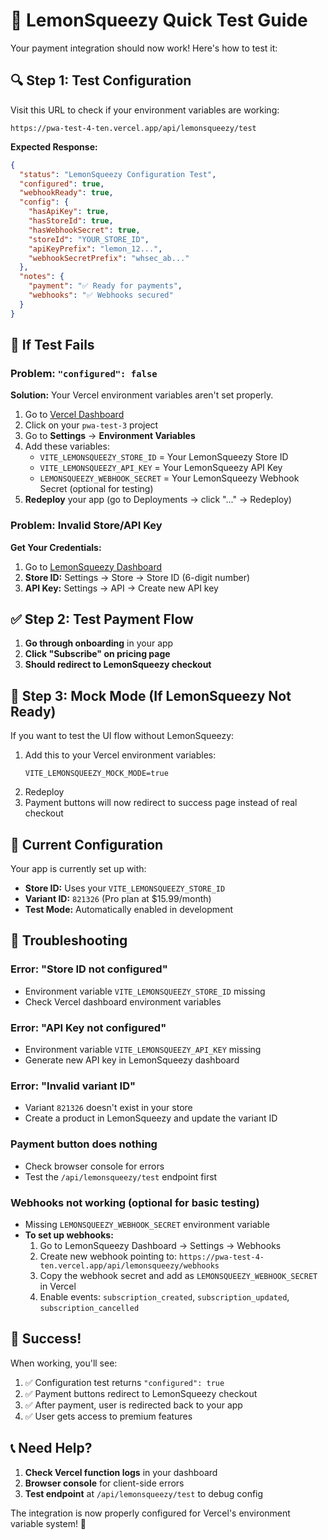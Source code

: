 # 🧪 LemonSqueezy Quick Test Guide

Your payment integration should now work! Here's how to test it:

## 🔍 Step 1: Test Configuration

Visit this URL to check if your environment variables are working:
```
https://pwa-test-4-ten.vercel.app/api/lemonsqueezy/test
```

**Expected Response:**
```json
{
  "status": "LemonSqueezy Configuration Test",
  "configured": true,
  "webhookReady": true,
  "config": {
    "hasApiKey": true,
    "hasStoreId": true,
    "hasWebhookSecret": true,
    "storeId": "YOUR_STORE_ID",
    "apiKeyPrefix": "lemon_12...",
    "webhookSecretPrefix": "whsec_ab..."
  },
  "notes": {
    "payment": "✅ Ready for payments",
    "webhooks": "✅ Webhooks secured"
  }
}
```

## 🚨 If Test Fails

### Problem: `"configured": false`

**Solution:** Your Vercel environment variables aren't set properly.

1. Go to [Vercel Dashboard](https://vercel.com/dashboard)
2. Click on your `pwa-test-3` project
3. Go to **Settings** → **Environment Variables**
4. Add these variables:
   - `VITE_LEMONSQUEEZY_STORE_ID` = Your LemonSqueezy Store ID
   - `VITE_LEMONSQUEEZY_API_KEY` = Your LemonSqueezy API Key
   - `LEMONSQUEEZY_WEBHOOK_SECRET` = Your LemonSqueezy Webhook Secret (optional for testing)
5. **Redeploy** your app (go to Deployments → click "..." → Redeploy)

### Problem: Invalid Store/API Key

**Get Your Credentials:**
1. Go to [LemonSqueezy Dashboard](https://app.lemonsqueezy.com)
2. **Store ID:** Settings → Store → Store ID (6-digit number)
3. **API Key:** Settings → API → Create new API key

## ✅ Step 2: Test Payment Flow

1. **Go through onboarding** in your app
2. **Click "Subscribe" on pricing page**
3. **Should redirect to LemonSqueezy checkout**

## 🧪 Step 3: Mock Mode (If LemonSqueezy Not Ready)

If you want to test the UI flow without LemonSqueezy:

1. Add this to your Vercel environment variables:
   ```
   VITE_LEMONSQUEEZY_MOCK_MODE=true
   ```
2. Redeploy
3. Payment buttons will now redirect to success page instead of real checkout

## 🎯 Current Configuration

Your app is currently set up with:
- **Store ID:** Uses your `VITE_LEMONSQUEEZY_STORE_ID`
- **Variant ID:** `821326` (Pro plan at $15.99/month)
- **Test Mode:** Automatically enabled in development

## 🔧 Troubleshooting

### Error: "Store ID not configured"
- Environment variable `VITE_LEMONSQUEEZY_STORE_ID` missing
- Check Vercel dashboard environment variables

### Error: "API Key not configured"  
- Environment variable `VITE_LEMONSQUEEZY_API_KEY` missing
- Generate new API key in LemonSqueezy dashboard

### Error: "Invalid variant ID"
- Variant `821326` doesn't exist in your store
- Create a product in LemonSqueezy and update the variant ID

### Payment button does nothing
- Check browser console for errors
- Test the `/api/lemonsqueezy/test` endpoint first

### Webhooks not working (optional for basic testing)
- Missing `LEMONSQUEEZY_WEBHOOK_SECRET` environment variable
- **To set up webhooks:**
  1. Go to LemonSqueezy Dashboard → Settings → Webhooks
  2. Create new webhook pointing to: `https://pwa-test-4-ten.vercel.app/api/lemonsqueezy/webhooks`
  3. Copy the webhook secret and add as `LEMONSQUEEZY_WEBHOOK_SECRET` in Vercel
  4. Enable events: `subscription_created`, `subscription_updated`, `subscription_cancelled`

## 🎉 Success!

When working, you'll see:
1. ✅ Configuration test returns `"configured": true`
2. ✅ Payment buttons redirect to LemonSqueezy checkout
3. ✅ After payment, user is redirected back to your app
4. ✅ User gets access to premium features

## 📞 Need Help?

1. **Check Vercel function logs** in your dashboard
2. **Browser console** for client-side errors  
3. **Test endpoint** at `/api/lemonsqueezy/test` to debug config

The integration is now properly configured for Vercel's environment variable system! 🚀 